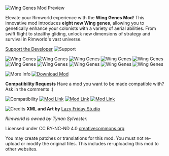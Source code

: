 ![Wing Genes Mod Preview](https://i.imgur.com/PYPncT6.png)

Elevate your Rimworld experience with the **Wing Genes Mod**! This innovative mod introduces **eight new Wing genes**, allowing you to genetically enhance your colonists with a variety of aerial abilities. From swift flight to stealthy gliding, unlock new dimensions of strategy and survival in Rimworld's vast universe.

[Support the Developer](https://www.buymeacoffee.com/LFStudio) ![Support](https://i.imgur.com/6UlYsZA.png)

![Wing Genes](https://i.imgur.com/IwC9ybE.png)
![Wing Genes](https://i.imgur.com/v3xRu2O.png)
![Wing Genes](https://i.imgur.com/NQ02v2G.png)
![Wing Genes](https://i.imgur.com/VVK5CSP.png)
![Wing Genes](https://i.imgur.com/Ft5q6ns.png)
![Wing Genes](https://i.imgur.com/HwMVlBk.png)
![Wing Genes](https://i.imgur.com/mKS4EBW.png)
![Wing Genes](https://i.imgur.com/S5ZKpd2.png)
![Wing Genes](https://i.imgur.com/mL3ujlX.png)
![Wing Genes](https://i.imgur.com/jjU5YP8.png)

![More Info](https://i.imgur.com/16DBOPd.png)
[![Download Mod](https://i.imgur.com/gEbl0ES.png)](https://steamcommunity.com/sharedfiles/filedetails/?id=2912569371)

**Compatibility Requests**
Have a mod you want to be made compatible with? Ask in the comments :)

![Compatibility](https://i.imgur.com/j2Qa3am.png)
[![Mod Link](https://i.imgur.com/7UVyj7k.png)](https://steamcommunity.com/sharedfiles/filedetails/?id=2912569371)
[![Mod Link](https://i.imgur.com/RnUjw7H.png)](https://steamcommunity.com/sharedfiles/filedetails/?id=2909372626)
[![Mod Link](https://i.imgur.com/jw2U709.png)](https://steamcommunity.com/sharedfiles/filedetails/?id=2922457045)

![Credits](https://i.imgur.com/Wtg1ZwF.png)
**XML and Art by** [Lazy Friday Studio](https://www.lazyfridaystudio.com)

*Rimworld is owned by Tynan Sylvester.*

Licensed under CC BY-NC-ND 4.0 [creativecommons.org](https://creativecommons.org)

You may create patches or translations for this mod. You must not re-upload or modify the original files. This includes re-uploading this mod to other websites.